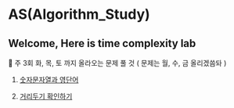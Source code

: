 # AS(Algorithm_Study)

## Welcome, Here is time complexity lab
:1st_place_medal: 주 3회 화, 목, 토 까지 올라오는 문제 풀 것 ( 문제는 월, 수, 금 올리겠씀돠 )

1. [숫자문자열과 영단어](https://programmers.co.kr/learn/courses/30/lessons/81301)

2. [거리두기 확인하기](https://programmers.co.kr/learn/courses/30/lessons/81302)



